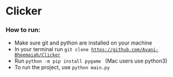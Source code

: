 # Clicker

### How to run:
- Make sure git and python are installed on your machine  
- In your terminal run <code>git clone https://github.com/Avani-Bheemaiah/Clicker</code>
- Run <code>python -m pip install pygame </code> (Mac users use python3)
- To run the project, use <code>python main.py</code>
